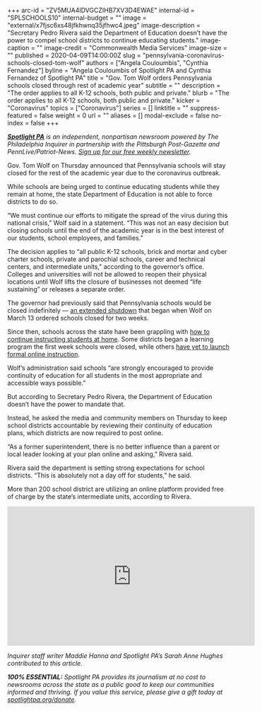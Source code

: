 +++
arc-id = "ZV5MUA4IDVGCZIHB7XV3D4EWAE"
internal-id = "SPLSCHOOLS10"
internal-budget = ""
image = "external/x7fjsc6xs48jfkhwnq35jfhwc4.jpeg"
image-description = "Secretary Pedro Rivera said the Department of Education doesn’t have the power to compel school districts to continue educating students."
image-caption = ""
image-credit = "Commonwealth Media Services"
image-size = ""
published = 2020-04-09T14:00:00Z
slug = "pennsylvania-coronavirus-schools-closed-tom-wolf"
authors = ["Angela Couloumbis", "Cynthia Fernandez"]
byline = "Angela Couloumbis of Spotlight PA and Cynthia Fernandez of Spotlight PA"
title = "Gov. Tom Wolf orders Pennsylvania schools closed through rest of academic year"
subtitle = ""
description = "The order applies to all K-12 schools, both public and private."
blurb = "The order applies to all K-12 schools, both public and private."
kicker = "Coronavirus"
topics = ["Coronavirus"]
series = []
linktitle = ""
suppress-featured = false
weight = 0
url = ""
aliases = []
modal-exclude = false
no-index = false
+++

<a href="https://lesspage.com/"><i><b>Spotlight PA</b></i></a><i> is an independent, nonpartisan newsroom powered by The Philadelphia Inquirer in partnership with the Pittsburgh Post-Gazette and PennLive/Patriot-News. </i><a href="https://lesspage.com/newsletters"><i>Sign up for our free weekly newsletter</i></a><i>.</i>

Gov. Tom Wolf on Thursday announced that Pennsylvania schools will stay closed for the rest of the academic year due to the coronavirus outbreak.

While schools are being urged to continue educating students while they remain at home, the state Department of Education is not able to force districts to do so.

“We must continue our efforts to mitigate the spread of the virus during this national crisis,” Wolf said in a statement. “This was not an easy decision but closing schools until the end of the academic year is in the best interest of our students, school employees, and families.”

The decision applies to “all public K-12 schools, brick and mortar and cyber charter schools, private and parochial schools, career and technical centers, and intermediate units," according to the governor’s office. Colleges and universities will not be allowed to reopen their physical locations until Wolf lifts the closure of businesses not deemed “life sustaining” or releases a separate order.

<script src="https://lesspage.com/embed.js" async></script><div data-spl-embed-version="1" data-spl-src="https://lesspage.com/embeds/donate/"></div>


The governor had previously said that Pennsylvania schools would be closed indefinitely — <a href="https://www.inquirer.com/health/coronavirus/coronavirus-schools-closed-pennsylvania-new-jersey-academic-year-indefinite-20200323.html">an extended shutdown</a> that began when Wolf on March 13 ordered schools closed for two weeks.

Since then, schools across the state have been grappling with <a href="https://www.inquirer.com/news/coronavirus-online-learning-pa-nj-schools-shutdown-20200406.html">how to continue instructing students at home</a>. Some districts began a learning program the first week schools were closed, while others <a href="https://www.inquirer.com/health/coronavirus/coronavirus-closed-schools-inequity-technology-laptop-philadelphia-new-jersey-20200318.html">have yet to launch formal online instruction</a>.

Wolf’s administration said schools “are strongly encouraged to provide continuity of education for all students in the most appropriate and accessible ways possible.”

But according to Secretary Pedro Rivera, the Department of Education doesn’t have the power to mandate that.

Instead, he asked the media and community members on Thursday to keep school districts accountable by reviewing their continuity of education plans, which districts are now required to post online.

“As a former superintendent, there is no better influence than a parent or local leader looking at your plan online and asking,” Rivera said.

Rivera said the department is setting strong expectations for school districts. “This is absolutely not a day off for students,” he said.

More than 200 school district are utilizing an online platform provided free of charge by the state’s intermediate units, according to Rivera.

<iframe width="560" height="315" src="https://www.youtube.com/embed/2uc-3WyknSk" frameborder="0" allow="accelerometer; autoplay; encrypted-media; gyroscope; picture-in-picture" allowfullscreen></iframe>

<i>Inquirer staff writer Maddie Hanna and Spotlight PA’s Sarah Anne Hughes contributed to this article.</i>

<i><b>100% ESSENTIAL:</b></i><i> Spotlight PA provides its journalism at no cost to newsrooms across the state as a public good to keep our communities informed and thriving. If you value this service, please give a gift today at </i><a href="https://lesspage.com/donate"><i>spotlightpa.org/donate</i></a><i>.</i>
